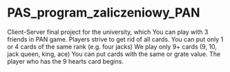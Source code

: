 # PAS_program_zaliczeniowy_PAN

Client-Server final project for the university, which You can play with 3 friends in PAN game. 
Players strive to get rid of all cards. 
You can put only 1 or 4 cards of the same rank (e.g. four jacks)
We play only 9+ cards (9, 10, jack queen, king, ace) 
You can put cards with the same or grate value.
The player who has the 9 hearts card begins.
